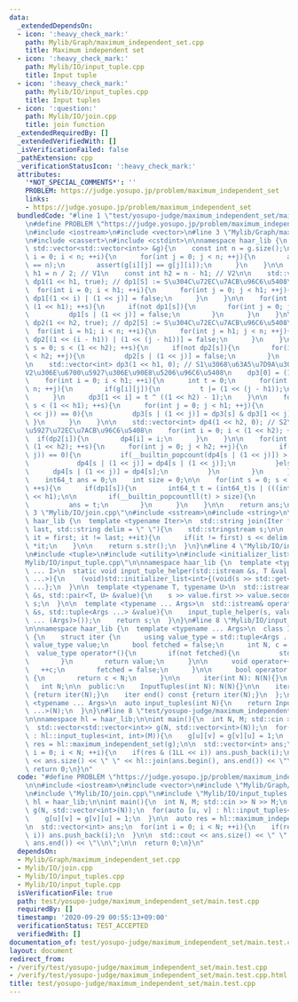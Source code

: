 ```yaml
---
data:
  _extendedDependsOn:
  - icon: ':heavy_check_mark:'
    path: Mylib/Graph/maximum_independent_set.cpp
    title: Maximum independent set
  - icon: ':heavy_check_mark:'
    path: Mylib/IO/input_tuple.cpp
    title: Input tuple
  - icon: ':heavy_check_mark:'
    path: Mylib/IO/input_tuples.cpp
    title: Input tuples
  - icon: ':question:'
    path: Mylib/IO/join.cpp
    title: join function
  _extendedRequiredBy: []
  _extendedVerifiedWith: []
  _isVerificationFailed: false
  _pathExtension: cpp
  _verificationStatusIcon: ':heavy_check_mark:'
  attributes:
    '*NOT_SPECIAL_COMMENTS*': ''
    PROBLEM: https://judge.yosupo.jp/problem/maximum_independent_set
    links:
    - https://judge.yosupo.jp/problem/maximum_independent_set
  bundledCode: "#line 1 \"test/yosupo-judge/maximum_independent_set/main.test.cpp\"\
    \n#define PROBLEM \"https://judge.yosupo.jp/problem/maximum_independent_set\"\n\
    \n#include <iostream>\n#include <vector>\n#line 3 \"Mylib/Graph/maximum_independent_set.cpp\"\
    \n#include <cassert>\n#include <cstdint>\n\nnamespace haar_lib {\n  int64_t maximum_independent_set(const\
    \ std::vector<std::vector<int>> &g){\n    const int n = g.size();\n\n    for(int\
    \ i = 0; i < n; ++i){\n      for(int j = 0; j < n; ++j){\n        assert((int)g[i].size()\
    \ == n);\n        assert(g[i][j] == g[j][i]);\n      }\n    }\n\n    const int\
    \ h1 = n / 2; // V1\n    const int h2 = n - h1; // V2\n\n    std::vector<bool>\
    \ dp1(1 << h1, true); // dp1[S] := S\u304C\u72EC\u7ACB\u96C6\u5408\u304B?\n  \
    \  for(int i = 0; i < h1; ++i){\n      for(int j = 0; j < h1; ++j){\n        if(g[i][j])\
    \ dp1[(1 << i) | (1 << j)] = false;\n      }\n    }\n\n    for(int s = 0; s <\
    \ (1 << h1); ++s){\n      if(not dp1[s]){\n        for(int j = 0; j < h1; ++j){\n\
    \          dp1[s | (1 << j)] = false;\n        }\n      }\n    }\n\n    std::vector<bool>\
    \ dp2(1 << h2, true); // dp2[S] := S\u304C\u72EC\u7ACB\u96C6\u5408\u304B?\n  \
    \  for(int i = h1; i < n; ++i){\n      for(int j = h1; j < n; ++j){\n        if(g[i][j])\
    \ dp2[(1 << (i - h1)) | (1 << (j - h1))] = false;\n      }\n    }\n\n    for(int\
    \ s = 0; s < (1 << h2); ++s){\n      if(not dp2[s]){\n        for(int j = 0; j\
    \ < h2; ++j){\n          dp2[s | (1 << j)] = false;\n        }\n      }\n    }\n\
    \n    std::vector<int> dp3(1 << h1, 0); // S1\u3068\u63A5\u7D9A\u3057\u306A\u3044\
    V2\u306E\u6700\u5927\u306E\u90E8\u5206\u96C6\u5408\n    dp3[0] = (1 << h2) - 1;\n\
    \    for(int i = 0; i < h1; ++i){\n      int t = 0;\n      for(int j = h1; j <\
    \ n; ++j){\n        if(g[i][j]){\n          t |= (1 << (j - h1));\n        }\n\
    \      }\n      dp3[1 << i] = t ^ ((1 << h2) - 1);\n    }\n\n    for(int s = 0;\
    \ s < (1 << h1); ++s){\n      for(int j = 0; j < h1; ++j){\n        if((s & (1\
    \ << j)) == 0){\n          dp3[s | (1 << j)] = dp3[s] & dp3[1 << j];\n       \
    \ }\n      }\n    }\n\n    std::vector<int> dp4(1 << h2, 0); // S2\u306E\u6700\
    \u5927\u72EC\u7ACB\u96C6\u5408\n    for(int i = 0; i < (1 << h2); ++i){\n    \
    \  if(dp2[i]){\n        dp4[i] = i;\n      }\n    }\n\n    for(int s = 0; s <\
    \ (1 << h2); ++s){\n      for(int j = 0; j < h2; ++j){\n        if((s & (1 <<\
    \ j)) == 0){\n          if(__builtin_popcount(dp4[s | (1 << j)]) > __builtin_popcount(dp4[s])){\n\
    \            dp4[s | (1 << j)] = dp4[s | (1 << j)];\n          }else{\n      \
    \      dp4[s | (1 << j)] = dp4[s];\n          }\n        }\n      }\n    }\n\n\
    \    int64_t ans = 0;\n    int size = 0;\n\n    for(int s = 0; s < (1 << h1);\
    \ ++s){\n      if(dp1[s]){\n        int64_t t = (int64_t)s | (((int64_t)dp4[dp3[s]])\
    \ << h1);\n\n        if(__builtin_popcountll(t) > size){\n          size = __builtin_popcountll(t);\n\
    \          ans = t;\n        }\n      }\n    }\n\n    return ans;\n  }\n}\n#line\
    \ 3 \"Mylib/IO/join.cpp\"\n#include <sstream>\n#include <string>\n\nnamespace\
    \ haar_lib {\n  template <typename Iter>\n  std::string join(Iter first, Iter\
    \ last, std::string delim = \" \"){\n    std::stringstream s;\n\n    for(auto\
    \ it = first; it != last; ++it){\n      if(it != first) s << delim;\n      s <<\
    \ *it;\n    }\n\n    return s.str();\n  }\n}\n#line 4 \"Mylib/IO/input_tuples.cpp\"\
    \n#include <tuple>\n#include <utility>\n#include <initializer_list>\n#line 6 \"\
    Mylib/IO/input_tuple.cpp\"\n\nnamespace haar_lib {\n  template <typename T, size_t\
    \ ... I>\n  static void input_tuple_helper(std::istream &s, T &val, std::index_sequence<I\
    \ ...>){\n    (void)std::initializer_list<int>{(void(s >> std::get<I>(val)), 0)\
    \ ...};\n  }\n\n  template <typename T, typename U>\n  std::istream& operator>>(std::istream\
    \ &s, std::pair<T, U> &value){\n    s >> value.first >> value.second;\n    return\
    \ s;\n  }\n\n  template <typename ... Args>\n  std::istream& operator>>(std::istream\
    \ &s, std::tuple<Args ...> &value){\n    input_tuple_helper(s, value, std::make_index_sequence<sizeof\
    \ ... (Args)>());\n    return s;\n  }\n}\n#line 8 \"Mylib/IO/input_tuples.cpp\"\
    \n\nnamespace haar_lib {\n  template <typename ... Args>\n  class InputTuples\
    \ {\n    struct iter {\n      using value_type = std::tuple<Args ...>;\n     \
    \ value_type value;\n      bool fetched = false;\n      int N, c = 0;\n\n    \
    \  value_type operator*(){\n        if(not fetched){\n          std::cin >> value;\n\
    \        }\n        return value;\n      }\n\n      void operator++(){\n     \
    \   ++c;\n        fetched = false;\n      }\n\n      bool operator!=(iter &) const\
    \ {\n        return c < N;\n      }\n\n      iter(int N): N(N){}\n    };\n\n \
    \   int N;\n\n  public:\n    InputTuples(int N): N(N){}\n\n    iter begin() const\
    \ {return iter(N);}\n    iter end() const {return iter(N);}\n  };\n\n  template\
    \ <typename ... Args>\n  auto input_tuples(int N){\n    return InputTuples<Args\
    \ ...>(N);\n  }\n}\n#line 8 \"test/yosupo-judge/maximum_independent_set/main.test.cpp\"\
    \n\nnamespace hl = haar_lib;\n\nint main(){\n  int N, M; std::cin >> N >> M;\n\
    \  std::vector<std::vector<int>> g(N, std::vector<int>(N));\n  for(auto [u, v]\
    \ : hl::input_tuples<int, int>(M)){\n    g[u][v] = g[v][u] = 1;\n  }\n\n  auto\
    \ res = hl::maximum_independent_set(g);\n\n  std::vector<int> ans;\n  for(int\
    \ i = 0; i < N; ++i){\n    if(res & (1LL << i)) ans.push_back(i);\n  }\n\n  std::cout\
    \ << ans.size() << \" \" << hl::join(ans.begin(), ans.end()) << \"\\n\";\n\n \
    \ return 0;\n}\n"
  code: "#define PROBLEM \"https://judge.yosupo.jp/problem/maximum_independent_set\"\
    \n\n#include <iostream>\n#include <vector>\n#include \"Mylib/Graph/maximum_independent_set.cpp\"\
    \n#include \"Mylib/IO/join.cpp\"\n#include \"Mylib/IO/input_tuples.cpp\"\n\nnamespace\
    \ hl = haar_lib;\n\nint main(){\n  int N, M; std::cin >> N >> M;\n  std::vector<std::vector<int>>\
    \ g(N, std::vector<int>(N));\n  for(auto [u, v] : hl::input_tuples<int, int>(M)){\n\
    \    g[u][v] = g[v][u] = 1;\n  }\n\n  auto res = hl::maximum_independent_set(g);\n\
    \n  std::vector<int> ans;\n  for(int i = 0; i < N; ++i){\n    if(res & (1LL <<\
    \ i)) ans.push_back(i);\n  }\n\n  std::cout << ans.size() << \" \" << hl::join(ans.begin(),\
    \ ans.end()) << \"\\n\";\n\n  return 0;\n}\n"
  dependsOn:
  - Mylib/Graph/maximum_independent_set.cpp
  - Mylib/IO/join.cpp
  - Mylib/IO/input_tuples.cpp
  - Mylib/IO/input_tuple.cpp
  isVerificationFile: true
  path: test/yosupo-judge/maximum_independent_set/main.test.cpp
  requiredBy: []
  timestamp: '2020-09-29 00:55:13+09:00'
  verificationStatus: TEST_ACCEPTED
  verifiedWith: []
documentation_of: test/yosupo-judge/maximum_independent_set/main.test.cpp
layout: document
redirect_from:
- /verify/test/yosupo-judge/maximum_independent_set/main.test.cpp
- /verify/test/yosupo-judge/maximum_independent_set/main.test.cpp.html
title: test/yosupo-judge/maximum_independent_set/main.test.cpp
---
```

